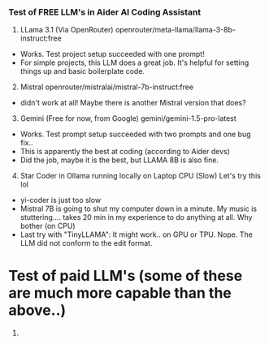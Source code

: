 ### Test of FREE LLM's in Aider AI Coding Assistant

1. LLama 3.1 (Via OpenRouter) openrouter/meta-llama/llama-3-8b-instruct:free 
- Works. Test project setup succeeded with one prompt! 
- For simple projects, this LLM does a great job. It's helpful for setting things up and basic boilerplate code. 
2. Mistral openrouter/mistralai/mistral-7b-instruct:free 
- didn't work at all! Maybe there is another Mistral version that does? 
3. Gemini (Free for now, from Google) gemini/gemini-1.5-pro-latest
- Works. Test prompt setup succeeded with two prompts and one bug fix..
- This is apparently the best at coding (according to Aider devs) 
- Did the job, maybe it is the best, but LLAMA 8B is also fine. 
4. Star Coder in Ollama running locally on Laptop CPU (Slow) Let's try this lol
- yi-coder is just too slow
- Mistral 7B is going to shut my computer down in a minute. My music is stuttering.... takes 20 min in my experience to do anything at all. Why bother (on CPU)
- Last try with "TinyLLAMA": It might work.. on GPU or TPU. Nope. The LLM did not conform to the edit format.

# Test of paid LLM's (some of these are much more capable than the above..) 
1. 